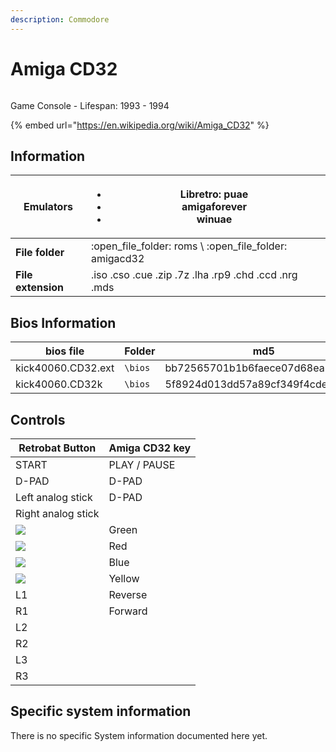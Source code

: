 ```yaml
---
description: Commodore
---
```


# Amiga CD32

<figure><img src="https://i.imgur.com/IxocfAW.png" alt=""><figcaption></figcaption></figure>

Game Console - Lifespan: 1993 - 1994

{% embed url="https://en.wikipedia.org/wiki/Amiga_CD32" %}

## Information

| **Emulators**      | <ul><li>Libretro: puae</li><li>amigaforever</li><li>winuae</li></ul> |
| ------------------ | -------------------------------------------------------------------- |
| **File folder**    | :open\_file\_folder: roms \ :open\_file\_folder: amigacd32           |
| **File extension** | .iso .cso .cue .zip .7z .lha .rp9 .chd .ccd .nrg .mds                |

## Bios Information

| bios file          | Folder  | md5                              |
| ------------------ | ------- | -------------------------------- |
| kick40060.CD32.ext | `\bios` | bb72565701b1b6faece07d68ea5da639 |
| kick40060.CD32k    | `\bios` | 5f8924d013dd57a89cf349f4cdedc6b1 |

## Controls

| Retrobat Button                                          | Amiga CD32 key |
| -------------------------------------------------------- | -------------- |
| START                                                    | PLAY / PAUSE   |
| D-PAD                                                    | D-PAD          |
| Left analog stick                                        | D-PAD          |
| Right analog stick                                       |                |
| ![](<../../../../.gitbook/assets/image (2) (1) (1).png>) | Green          |
| ![](<../../../../.gitbook/assets/image (1) (2) (1).png>) | Red            |
| ![](<../../../../.gitbook/assets/image (4) (1).png>)     | Blue           |
| ![](<../../../../.gitbook/assets/image (3) (1) (2).png>) | Yellow         |
| L1                                                       | Reverse        |
| R1                                                       | Forward        |
| L2                                                       |                |
| R2                                                       |                |
| L3                                                       |                |
| R3                                                       |                |

## Specific system information

There is no specific System information documented here yet.
